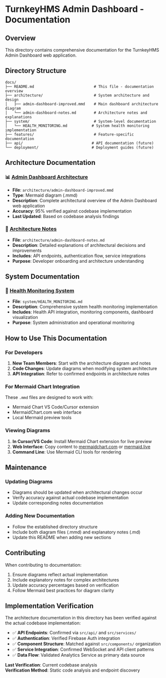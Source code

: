 # TurnkeyHMS Admin Dashboard - Documentation

## Overview
This directory contains comprehensive documentation for the TurnkeyHMS Admin Dashboard web application.

## Directory Structure

```
docs/
├── README.md                           # This file - documentation overview
├── architecture/                       # System architecture and design
│   ├── admin-dashboard-improved.mmd    # Main dashboard architecture diagram
│   └── admin-dashboard-notes.md        # Architecture notes and explanations
├── system/                             # System-level documentation
│   └── HEALTH_MONITORING.md           # System health monitoring implementation
├── features/                           # Feature-specific documentation
├── api/                               # API documentation (future)
└── deployment/                        # Deployment guides (future)
```

## Architecture Documentation

### 📊 [Admin Dashboard Architecture](./architecture/admin-dashboard-improved.mmd)
- **File**: `architecture/admin-dashboard-improved.mmd` 
- **Type**: Mermaid diagram (.mmd)
- **Description**: Complete architectural overview of the Admin Dashboard web application
- **Accuracy**: 95% verified against codebase implementation
- **Last Updated**: Based on codebase analysis findings

### 📝 [Architecture Notes](./architecture/admin-dashboard-notes.md)
- **File**: `architecture/admin-dashboard-notes.md`
- **Description**: Detailed explanations of architectural decisions and improvements
- **Includes**: API endpoints, authentication flow, service integrations
- **Purpose**: Developer onboarding and architecture understanding

## System Documentation

### 🏥 [Health Monitoring System](./system/HEALTH_MONITORING.md)
- **File**: `system/HEALTH_MONITORING.md`
- **Description**: Comprehensive system health monitoring implementation
- **Includes**: Health API integration, monitoring components, dashboard visualization
- **Purpose**: System administration and operational monitoring

## How to Use This Documentation

### For Developers
1. **New Team Members**: Start with the architecture diagram and notes
2. **Code Changes**: Update diagrams when modifying system architecture
3. **API Integration**: Refer to confirmed endpoints in architecture notes

### For Mermaid Chart Integration
These `.mmd` files are designed to work with:
- Mermaid Chart VS Code/Cursor extension
- MermaidChart.com web interface
- Local Mermaid preview tools

### Viewing Diagrams
1. **In Cursor/VS Code**: Install Mermaid Chart extension for live preview
2. **Web Interface**: Copy content to [mermaidchart.com](https://mermaidchart.com) or [mermaid.live](https://mermaid.live)
3. **Command Line**: Use Mermaid CLI tools for rendering

## Maintenance

### Updating Diagrams
- Diagrams should be updated when architectural changes occur
- Verify accuracy against actual codebase implementation
- Update corresponding notes documentation

### Adding New Documentation
- Follow the established directory structure
- Include both diagram files (.mmd) and explanatory notes (.md)
- Update this README when adding new sections

## Contributing

When contributing to documentation:
1. Ensure diagrams reflect actual implementation
2. Include explanatory notes for complex architectures  
3. Update accuracy percentages based on verification
4. Follow Mermaid best practices for diagram clarity

## Implementation Verification

The architecture documentation in this directory has been verified against the actual codebase implementation:

- ✅ **API Endpoints**: Confirmed via `src/api/` and `src/services/`
- ✅ **Authentication**: Verified Firebase Auth integration
- ✅ **Component Structure**: Matched against `src/components/` organization
- ✅ **Service Integration**: Confirmed WebSocket and API client patterns
- ✅ **Data Flow**: Validated Analytics Service as primary data source

**Last Verification**: Current codebase analysis  
**Verification Method**: Static code analysis and endpoint discovery






